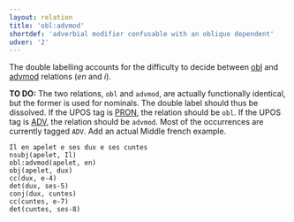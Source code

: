 ```yaml
---
layout: relation
title: 'obl:advmod'
shortdef: 'adverbial modifier confusable with an oblique dependent'
udver: '2'
---
```


The double labelling accounts for the difficulty to decide between [obl]() and [advmod]()
relations (_en_ and _i_).

**TO DO:** The two relations, `obl` and `advmod`, are actually functionally identical,
but the former is used for nominals. The double label should thus be dissolved. If the
UPOS tag is [PRON](), the relation should be `obl`. If the UPOS tag is [ADV](), the relation
should be `advmod`. Most of the occurrences are currently tagged `ADV`.
Add an actual Middle french example.


~~~ sdparse
Il en apelet e ses dux e ses cuntes
nsubj(apelet, Il)
obl:advmod(apelet, en)
obj(apelet, dux)
cc(dux, e-4)
det(dux, ses-5)
conj(dux, cuntes)
cc(cuntes, e-7)
det(cuntes, ses-8)
~~~
<!-- Interlanguage links updated Po 11. listopadu 2024, 20:11:16 CET -->
